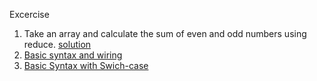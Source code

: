 Excercise
1. Take an array and calculate the sum of even and odd numbers using reduce. [solution](https://codesandbox.io/s/usereducer-excercises-30o2ld?file=/src/ex01.js)
2. [Basic syntax and wiring](https://codesandbox.io/s/usereducer-excercises-30o2ld?file=/src/recuder-syntax.js)
3. [Basic Syntax with Swich-case](https://codesandbox.io/s/usereducer-excercises-30o2ld?file=/src/reducer-syntax2.js)
